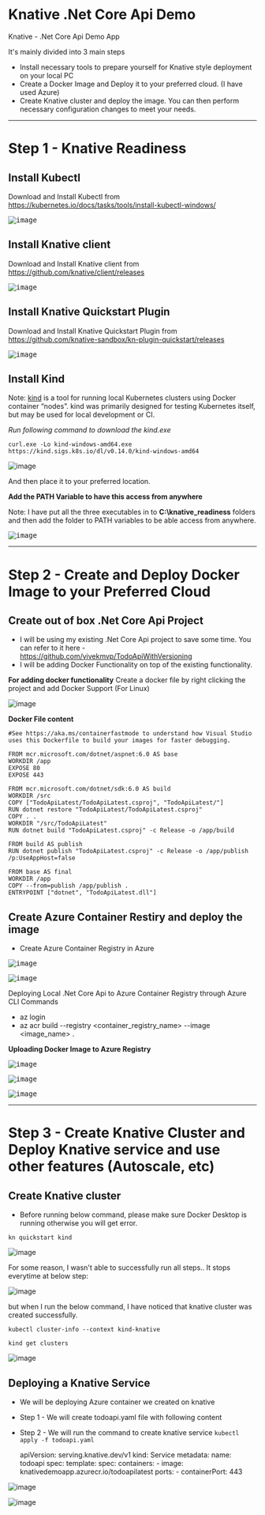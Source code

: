 # Knative .Net Core Api Demo
Knative - .Net Core Api Demo App

It's mainly divided into 3 main steps
- Install necessary tools to prepare yourself for Knative style deployment on your local PC
- Create a Docker Image and Deploy it to your preferred cloud.  (I have used Azure)
- Create Knative cluster and deploy the image.  You can then perform necessary configuration changes to meet your needs.

--------


# Step 1 - Knative Readiness

## Install Kubectl
Download and Install Kubectl from https://kubernetes.io/docs/tasks/tools/install-kubectl-windows/

<kbd>![image](https://user-images.githubusercontent.com/30829678/187966291-e7a78efe-a9df-4fc5-a93a-39915a226b0c.png)</kbd>


## Install Knative client
Download and Install Knative client from https://github.com/knative/client/releases

<kbd>![image](https://user-images.githubusercontent.com/30829678/187966360-5873527f-7c8f-40b5-9a83-184101c28002.png)</kbd>


## Install Knative Quickstart Plugin
Download and Install Knative Quickstart Plugin from https://github.com/knative-sandbox/kn-plugin-quickstart/releases

<kbd>![image](https://user-images.githubusercontent.com/30829678/187966418-920f60e7-7e0f-4765-8e5b-1a296b9b5f9d.png)</kbd>

## Install Kind
Note:  [kind](https://kind.sigs.k8s.io/) is a tool for running local Kubernetes clusters using Docker container “nodes”.  kind was primarily designed for testing Kubernetes itself, but may be used for local development or CI.

*Run following command to download the kind.exe*

`curl.exe -Lo kind-windows-amd64.exe https://kind.sigs.k8s.io/dl/v0.14.0/kind-windows-amd64`

![image](https://user-images.githubusercontent.com/30829678/188011995-2a248ce7-8afb-4d49-b955-cc85e6fb20f4.png)

And then place it to your preferred location.

**Add the PATH Variable to have this access from anywhere**

Note:  I have put all the three executables in to **C:\knative_readiness** folders and then add the folder to PATH variables to be able access from anywhere.

<kbd>![image](https://user-images.githubusercontent.com/30829678/188012915-b955bef4-d4a8-4c96-8dc6-c5c1ab5bdc37.png)</kbd>

--------


# Step 2 - Create and Deploy Docker Image to your Preferred Cloud


## Create out of box .Net Core Api Project
- I will be using my existing .Net Core Api project to save some time.  You can refer to it here - https://github.com/vivekmvp/TodoApiWithVersioning
- I will be adding Docker Functionality on top of the existing functionality.

**For adding docker functionality**
Create a docker file by right clicking the project and add Docker Support (For Linux)

![image](https://user-images.githubusercontent.com/30829678/187998538-b3eabc32-a1e6-40e8-b68f-aa2f0e8a8398.png)


**Docker File content**

    #See https://aka.ms/containerfastmode to understand how Visual Studio uses this Dockerfile to build your images for faster debugging.

    FROM mcr.microsoft.com/dotnet/aspnet:6.0 AS base
    WORKDIR /app
    EXPOSE 80
    EXPOSE 443

    FROM mcr.microsoft.com/dotnet/sdk:6.0 AS build
    WORKDIR /src
    COPY ["TodoApiLatest/TodoApiLatest.csproj", "TodoApiLatest/"]
    RUN dotnet restore "TodoApiLatest/TodoApiLatest.csproj"
    COPY . .
    WORKDIR "/src/TodoApiLatest"
    RUN dotnet build "TodoApiLatest.csproj" -c Release -o /app/build

    FROM build AS publish
    RUN dotnet publish "TodoApiLatest.csproj" -c Release -o /app/publish /p:UseAppHost=false

    FROM base AS final
    WORKDIR /app
    COPY --from=publish /app/publish .
    ENTRYPOINT ["dotnet", "TodoApiLatest.dll"]



## Create Azure Container Restiry and deploy the image

- Create Azure Container Registry in Azure

<kbd>![image](https://user-images.githubusercontent.com/30829678/187999400-5f5b1728-425f-439c-9513-2a35eb57930f.png)</kbd>

<kbd>![image](https://user-images.githubusercontent.com/30829678/187999980-aae43ac1-46f3-46ed-8136-33ed4e2d1863.png)</kbd>

Deploying Local .Net Core Api to Azure Container Registry through Azure CLI Commands

- az login
- az acr build --registry <container_registry_name> --image <image_name> .

**Uploading Docker Image to Azure Registry**

<kbd>![image](https://user-images.githubusercontent.com/30829678/188002494-53a42c93-c487-4318-97b6-71d0013c2667.png)</kbd>

<kbd>![image](https://user-images.githubusercontent.com/30829678/188003030-4aa6ad4a-ebbd-439d-a405-e2caed2b6f03.png)</kbd>

<kbd>![image](https://user-images.githubusercontent.com/30829678/188005195-807db04c-aed2-4583-a2ed-3362a09b68df.png)</kbd>



--------


# Step 3 - Create Knative Cluster and Deploy Knative service and use other features (Autoscale, etc)


## Create Knative cluster

- Before running below command, please make sure Docker Desktop is running otherwise you will get error.

`kn quickstart kind`

![image](https://user-images.githubusercontent.com/30829678/188966053-e58ccb99-306d-4154-b5f8-add1b31c18d5.png)


For some reason, I wasn't able to successfully run all steps..  It stops everytime at below step:

![image](https://user-images.githubusercontent.com/30829678/188971568-45fca0fd-5e6b-495a-8961-010f01da3a43.png)

but when I run the below command, I have noticed that knative cluster was created successfully.

`kubectl cluster-info --context kind-knative`

`kind get clusters`

![image](https://user-images.githubusercontent.com/30829678/188974358-45a4fee1-e873-495e-9c76-f096be654741.png)



## Deploying a Knative Service

- We will be deploying Azure container we created on knative
- Step 1 - We will create todoapi.yaml file with following content
- Step 2 - We will run the command to create knative service `kubectl apply -f todoapi.yaml`

    apiVersion: serving.knative.dev/v1
    kind: Service
    metadata:
      name: todoapi
    spec:
      template:
        spec:
          containers:
            - image: knativedemoapp.azurecr.io/todoapilatest
              ports:
                - containerPort: 443

![image](https://user-images.githubusercontent.com/30829678/188982853-ca76e206-b27c-4df7-ba3e-2d46c831c7de.png)

![image](https://user-images.githubusercontent.com/30829678/188983449-1e8d3ddc-99eb-4ad1-87cf-fb7ee52f0262.png)
